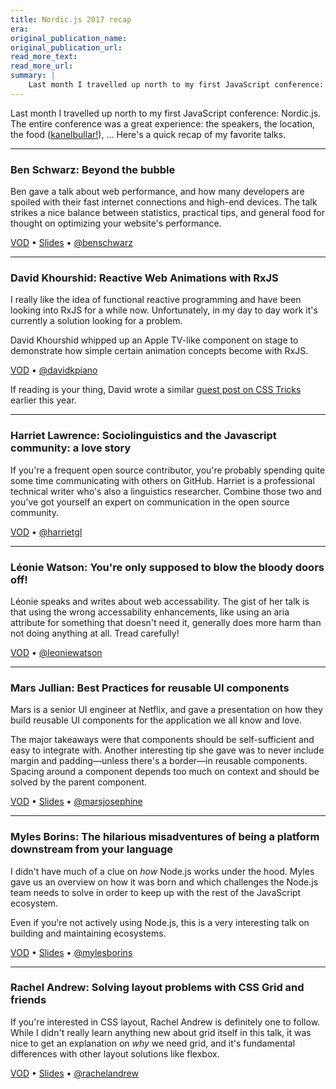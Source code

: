 ```yaml
---
title: Nordic.js 2017 recap
era:
original_publication_name:
original_publication_url:
read_more_text:
read_more_url:
summary: |
    Last month I travelled up north to my first JavaScript conference: Nordic.js. The entire conference was a great experience: the speakers, the location, the food, ... Here's a quick recap of my favorite talks.
---
```

Last month I travelled up north to my first JavaScript conference: Nordic.js. The entire conference was a great experience: the speakers, the location, the food ([kanelbullar!](https://twitter.com/marsjosephine/status/906141755569045504)), ... Here's a quick recap of my favorite talks.

---

### Ben Schwarz: Beyond the bubble

Ben gave a talk about web performance, and how many developers are spoiled with their fast internet connections and high-end devices. The talk strikes a nice balance between statistics, practical tips, and general food for thought on optimizing your website's performance.

[VOD](https://www.youtube.com/watch?v=p5ctfOdAAM8) • [Slides](https://speakerdeck.com/benschwarz/beyond-the-bubble-1) • [@benschwarz](http://www.twitter.com/benschwarz)

---

### David Khourshid: Reactive Web Animations with RxJS

I really like the idea of functional reactive programming and have been looking into RxJS for a while now. Unfortunately, in my day to day work it's currently a solution looking for a problem.

David Khourshid whipped up an Apple TV-like component on stage to demonstrate how simple certain animation concepts become with RxJS.

[VOD](https://www.youtube.com/watch?v=lqzFSAY6Wog) • [@davidkpiano](http://www.twitter.com/davidkpiano)

<aside>
If reading is your thing, David wrote a similar <a href="https://css-tricks.com/animated-intro-rxjs/">guest post on CSS Tricks</a> earlier this year.
</aside>

---

### Harriet Lawrence: Sociolinguistics and the Javascript community: a love story

If you're a frequent open source contributor, you're probably spending quite some time communicating with others on GitHub. Harriet is a professional technical writer who's also a linguistics researcher. Combine those two and you've got yourself an expert on communication in the open source community.

[VOD](https://www.youtube.com/watch?v=ZrlIvclUBM0) • [@harrietgl](http://www.twitter.com/harrietgl)

---

### Léonie Watson: You're only supposed to blow the bloody doors off!

Léonie speaks and writes about web accessability. The gist of her talk is that using the wrong accessability enhancements, like using an aria attribute for something that doesn't need it, generally does more harm than not doing anything at all. Tread carefully!

[VOD](https://www.youtube.com/watch?v=1DUBBWiY-o8) • [@leoniewatson](http://www.twitter.com/leoniewatson)

---

### Mars Jullian: Best Practices for reusable UI components

Mars is a senior UI engineer at Netflix, and gave a presentation on how they build reusable UI components for the application we all know and love.

The major takeaways were that components should be self-sufficient and easy to integrate with. Another interesting tip she gave was to never include margin and padding—unless there's a border—in reusable components. Spacing around a component depends too much on context and should be solved by the parent component.

[VOD](https://www.youtube.com/watch?v=rMFI1HtuFv4) • [Slides](https://speakerdeck.com/marsjosephine/nordicjs-best-practices-for-reusable-ui-components) • [@marsjosephine](http://www.twitter.com/marsjosephine)

---

### Myles Borins: The hilarious misadventures of being a platform downstream from your language

I didn't have much of a clue on *how* Node.js works under the hood. Myles gave us an overview on how it was born and which challenges the Node.js team needs to solve in order to keep up with the rest of the JavaScript ecosystem.

Even if you're not actively using Node.js, this is a very interesting talk on building and maintaining ecosystems.

[VOD](https://www.youtube.com/watch?v=kkHdhtzM0wk) • [Slides](https://kni.sh/nordicjs-2017/) • [@mylesborins](http://www.twitter.com/mylesborins)

---

### Rachel Andrew: Solving layout problems with CSS Grid and friends

If you're interested in CSS layout, Rachel Andrew is definitely one to follow. While I didn't really learn anything new about grid itself in this talk, it was nice to get an explanation on *why* we need grid, and it's fundamental differences with other layout solutions like flexbox.

[VOD](https://www.youtube.com/watch?v=7ukHDpAqYe0) • [Slides](https://www.slideshare.net/rachelandrew/solving-layout-problems-with-css-grid-friends-nordicjs) • [@rachelandrew](https://twitter.com/rachelandrew)

